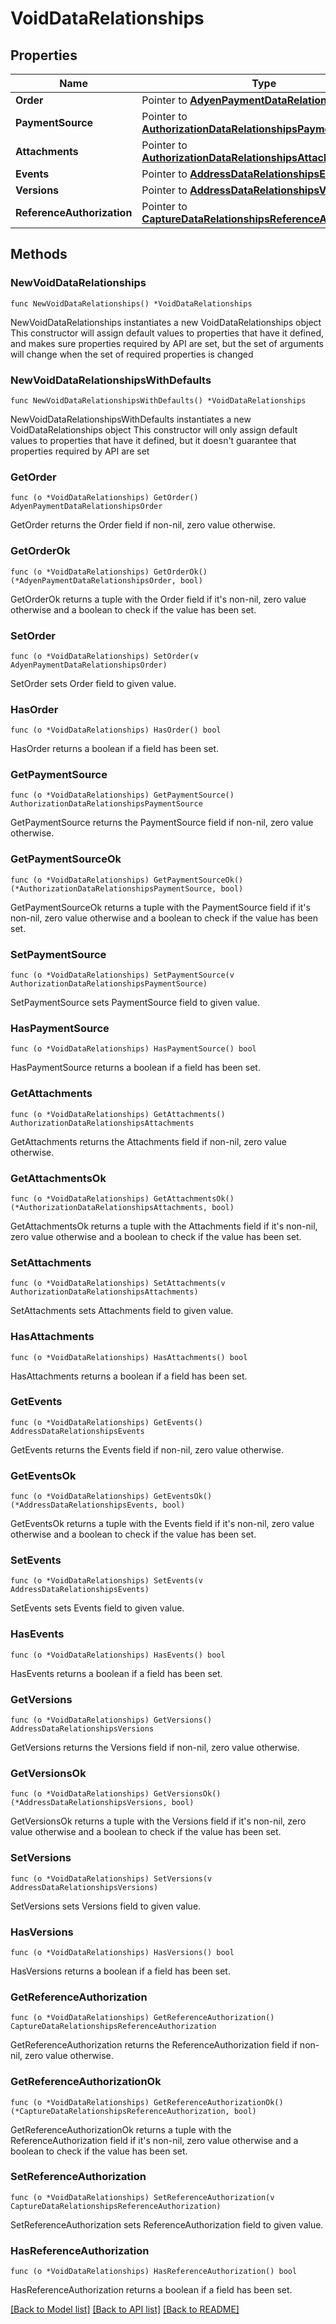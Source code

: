 # VoidDataRelationships

## Properties

Name | Type | Description | Notes
------------ | ------------- | ------------- | -------------
**Order** | Pointer to [**AdyenPaymentDataRelationshipsOrder**](AdyenPaymentDataRelationshipsOrder.md) |  | [optional] 
**PaymentSource** | Pointer to [**AuthorizationDataRelationshipsPaymentSource**](AuthorizationDataRelationshipsPaymentSource.md) |  | [optional] 
**Attachments** | Pointer to [**AuthorizationDataRelationshipsAttachments**](AuthorizationDataRelationshipsAttachments.md) |  | [optional] 
**Events** | Pointer to [**AddressDataRelationshipsEvents**](AddressDataRelationshipsEvents.md) |  | [optional] 
**Versions** | Pointer to [**AddressDataRelationshipsVersions**](AddressDataRelationshipsVersions.md) |  | [optional] 
**ReferenceAuthorization** | Pointer to [**CaptureDataRelationshipsReferenceAuthorization**](CaptureDataRelationshipsReferenceAuthorization.md) |  | [optional] 

## Methods

### NewVoidDataRelationships

`func NewVoidDataRelationships() *VoidDataRelationships`

NewVoidDataRelationships instantiates a new VoidDataRelationships object
This constructor will assign default values to properties that have it defined,
and makes sure properties required by API are set, but the set of arguments
will change when the set of required properties is changed

### NewVoidDataRelationshipsWithDefaults

`func NewVoidDataRelationshipsWithDefaults() *VoidDataRelationships`

NewVoidDataRelationshipsWithDefaults instantiates a new VoidDataRelationships object
This constructor will only assign default values to properties that have it defined,
but it doesn't guarantee that properties required by API are set

### GetOrder

`func (o *VoidDataRelationships) GetOrder() AdyenPaymentDataRelationshipsOrder`

GetOrder returns the Order field if non-nil, zero value otherwise.

### GetOrderOk

`func (o *VoidDataRelationships) GetOrderOk() (*AdyenPaymentDataRelationshipsOrder, bool)`

GetOrderOk returns a tuple with the Order field if it's non-nil, zero value otherwise
and a boolean to check if the value has been set.

### SetOrder

`func (o *VoidDataRelationships) SetOrder(v AdyenPaymentDataRelationshipsOrder)`

SetOrder sets Order field to given value.

### HasOrder

`func (o *VoidDataRelationships) HasOrder() bool`

HasOrder returns a boolean if a field has been set.

### GetPaymentSource

`func (o *VoidDataRelationships) GetPaymentSource() AuthorizationDataRelationshipsPaymentSource`

GetPaymentSource returns the PaymentSource field if non-nil, zero value otherwise.

### GetPaymentSourceOk

`func (o *VoidDataRelationships) GetPaymentSourceOk() (*AuthorizationDataRelationshipsPaymentSource, bool)`

GetPaymentSourceOk returns a tuple with the PaymentSource field if it's non-nil, zero value otherwise
and a boolean to check if the value has been set.

### SetPaymentSource

`func (o *VoidDataRelationships) SetPaymentSource(v AuthorizationDataRelationshipsPaymentSource)`

SetPaymentSource sets PaymentSource field to given value.

### HasPaymentSource

`func (o *VoidDataRelationships) HasPaymentSource() bool`

HasPaymentSource returns a boolean if a field has been set.

### GetAttachments

`func (o *VoidDataRelationships) GetAttachments() AuthorizationDataRelationshipsAttachments`

GetAttachments returns the Attachments field if non-nil, zero value otherwise.

### GetAttachmentsOk

`func (o *VoidDataRelationships) GetAttachmentsOk() (*AuthorizationDataRelationshipsAttachments, bool)`

GetAttachmentsOk returns a tuple with the Attachments field if it's non-nil, zero value otherwise
and a boolean to check if the value has been set.

### SetAttachments

`func (o *VoidDataRelationships) SetAttachments(v AuthorizationDataRelationshipsAttachments)`

SetAttachments sets Attachments field to given value.

### HasAttachments

`func (o *VoidDataRelationships) HasAttachments() bool`

HasAttachments returns a boolean if a field has been set.

### GetEvents

`func (o *VoidDataRelationships) GetEvents() AddressDataRelationshipsEvents`

GetEvents returns the Events field if non-nil, zero value otherwise.

### GetEventsOk

`func (o *VoidDataRelationships) GetEventsOk() (*AddressDataRelationshipsEvents, bool)`

GetEventsOk returns a tuple with the Events field if it's non-nil, zero value otherwise
and a boolean to check if the value has been set.

### SetEvents

`func (o *VoidDataRelationships) SetEvents(v AddressDataRelationshipsEvents)`

SetEvents sets Events field to given value.

### HasEvents

`func (o *VoidDataRelationships) HasEvents() bool`

HasEvents returns a boolean if a field has been set.

### GetVersions

`func (o *VoidDataRelationships) GetVersions() AddressDataRelationshipsVersions`

GetVersions returns the Versions field if non-nil, zero value otherwise.

### GetVersionsOk

`func (o *VoidDataRelationships) GetVersionsOk() (*AddressDataRelationshipsVersions, bool)`

GetVersionsOk returns a tuple with the Versions field if it's non-nil, zero value otherwise
and a boolean to check if the value has been set.

### SetVersions

`func (o *VoidDataRelationships) SetVersions(v AddressDataRelationshipsVersions)`

SetVersions sets Versions field to given value.

### HasVersions

`func (o *VoidDataRelationships) HasVersions() bool`

HasVersions returns a boolean if a field has been set.

### GetReferenceAuthorization

`func (o *VoidDataRelationships) GetReferenceAuthorization() CaptureDataRelationshipsReferenceAuthorization`

GetReferenceAuthorization returns the ReferenceAuthorization field if non-nil, zero value otherwise.

### GetReferenceAuthorizationOk

`func (o *VoidDataRelationships) GetReferenceAuthorizationOk() (*CaptureDataRelationshipsReferenceAuthorization, bool)`

GetReferenceAuthorizationOk returns a tuple with the ReferenceAuthorization field if it's non-nil, zero value otherwise
and a boolean to check if the value has been set.

### SetReferenceAuthorization

`func (o *VoidDataRelationships) SetReferenceAuthorization(v CaptureDataRelationshipsReferenceAuthorization)`

SetReferenceAuthorization sets ReferenceAuthorization field to given value.

### HasReferenceAuthorization

`func (o *VoidDataRelationships) HasReferenceAuthorization() bool`

HasReferenceAuthorization returns a boolean if a field has been set.


[[Back to Model list]](../README.md#documentation-for-models) [[Back to API list]](../README.md#documentation-for-api-endpoints) [[Back to README]](../README.md)


